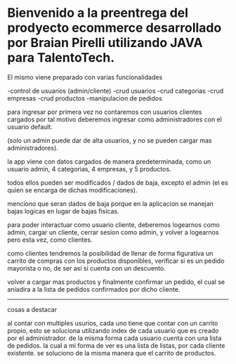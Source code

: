 
# Bienvenido a la preentrega del prodyecto ecommerce desarrollado por Braian Pirelli utilizando JAVA para TalentoTech.


El mismo viene preparado con varias funcionalidades


-control de usuarios (admin/cliente)
-crud usuarios
-crud categorias
-crud empresas
-crud productos
-manipulacion de pedidos

para ingresar por primera vez no contaremos con usuarios clientes cargados por tal motivo deberemos ingresar como administradores con el usuario default.

(solo un admin puede dar de alta usuarios, y no se pueden cargar mas administradores).

la app viene con datos cargados de manera predeterminada, como un usuario admin, 4 categorias, 4 empresas, y 5 productos.

todos ellos pueden ser modificados / dados de baja, excepto el admin (el es quien se encarga de dichas modificaciones).

menciono que seran dados de baja porque en la aplicacion se manejan bajas logicas en lugar de bajas fisicas.

para poder interactuar como usuario cliente, deberemos logearnos como admin, cargar un cliente, cerrar sesion como admin, y volver a logearnos pero esta vez, como clientes.

como clientes tendremos la posibilidad de llenar de forma figurativa un carrito de compras con los productos disponibles, verificar si es un pedido mayorista o no, de ser asi si cuenta con un descuento.

volver a cargar mas productos y finalmente confirmar un pedido, el cual se aniadira a la lista de pedidos confirmados por dicho cliente.


----------------------------------------------------
 
 
cosas a destacar

al contar con multiples usurios, cada uno tiene que contar con un carrito propio, esto se soluciona utilizando index de cada usuario que es creado por el administrador.
de la misma forma cada usuario cuenta con una lista de pedidos.
la cual a mi forma de ver es una lista de listas, por cada cliente existente.
se soluciono de la misma manera que el carrito de productos.
